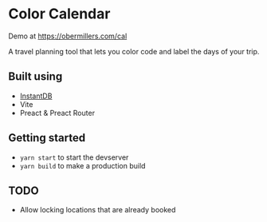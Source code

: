 # Color Calendar

Demo at https://obermillers.com/cal

A travel planning tool that lets you color code and label the days of your trip.

## Built using

- [InstantDB](https://www.instantdb.com/)
- Vite
- Preact & Preact Router

## Getting started

- `yarn start` to start the devserver
- `yarn build` to make a production build

## TODO

- Allow locking locations that are already booked
